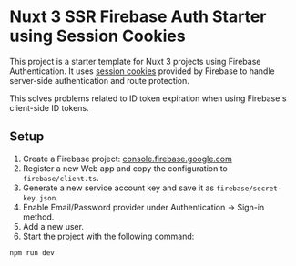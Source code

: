 # Nuxt 3 SSR Firebase Auth Starter using Session Cookies

This project is a starter template for Nuxt 3 projects using Firebase Authentication.
It uses [session cookies](https://firebase.google.com/docs/auth/admin/manage-cookies)
provided by Firebase to handle server-side authentication and route protection.

This solves problems related to ID token expiration when using Firebase's client-side
ID tokens.

## Setup

1. Create a Firebase project: [console.firebase.google.com](https://console.firebase.google.com/)
2. Register a new Web app and copy the configuration to `firebase/client.ts`.
3. Generate a new service account key and save it as `firebase/secret-key.json`.
4. Enable Email/Password provider under Authentication -> Sign-in method.
5. Add a new user.
6. Start the project with the following command:

```sh
npm run dev
```
